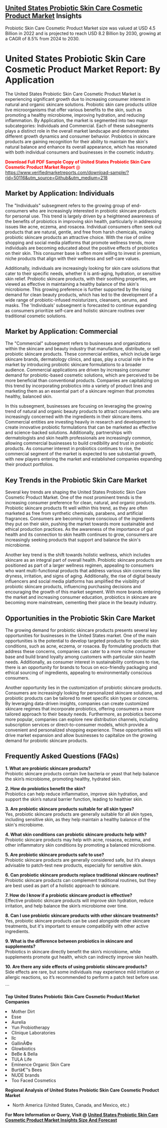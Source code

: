 <h2><a href="https://www.verifiedmarketreports.com/download-sample/?rid=50116&amp;utm_source=Github&amp;utm_medium=218" target="_blank">United States Probiotic Skin Care Cosmetic Product Market</a> Insights</h2><p>Probiotic Skin Care Cosmetic Product Market size was valued at USD 4.5 Billion in 2022 and is projected to reach USD 8.2 Billion by 2030, growing at a CAGR of 8.5% from 2024 to 2030.</p><p> <h1>United States Probiotic Skin Care Cosmetic Product Market Report: By Application</h1> <p>The United States Probiotic Skin Care Cosmetic Product Market is experiencing significant growth due to increasing consumer interest in natural and organic skincare solutions. Probiotic skin care products utilize live microorganisms that offer various benefits to the skin, such as promoting a healthy microbiome, improving hydration, and reducing inflammation. By Application, the market is segmented into two major subcategories: Individuals and Commercial. Each of these subsegments plays a distinct role in the overall market landscape and demonstrates different growth dynamics and consumer behavior. Probiotics in skincare products are gaining recognition for their ability to maintain the skin's natural balance and enhance its overall appearance, which has resonated with both individual consumers and businesses in the cosmetic industry. <p><span class=""><span style="color: #ff0000;"><strong>Download Full PDF Sample Copy of United States Probiotic Skin Care Cosmetic Product Market Report</strong> @ </span><a href="https://www.verifiedmarketreports.com/download-sample/?rid=50116&amp;utm_source=Github&amp;utm_medium=218" target="_blank">https://www.verifiedmarketreports.com/download-sample/?rid=50116&amp;utm_source=Github&amp;utm_medium=218</a></span></p> <h2>Market by Application: Individuals</h2> <p>The "Individuals" subsegment refers to the growing group of end-consumers who are increasingly interested in probiotic skincare products for personal use. This trend is largely driven by a heightened awareness of the benefits of probiotics in improving skin health, particularly in addressing issues like acne, eczema, and rosacea. Individual consumers often seek out products that are natural, gentle, and free from harsh chemicals, making probiotic skincare products an attractive choice. With the rise of online shopping and social media platforms that promote wellness trends, more individuals are becoming educated about the positive effects of probiotics on their skin. This consumer base is often more willing to invest in premium, niche products that align with their wellness and self-care values. <p>Additionally, individuals are increasingly looking for skin care solutions that cater to their specific needs, whether it is anti-aging, hydration, or sensitive skin relief. Probiotic skincare products, with their soothing properties, are viewed as effective in maintaining a healthy balance of the skin's microbiome. This growing preference is further supported by the rising demand for clean beauty products, which has led to the development of a wide range of probiotic-infused moisturizers, cleansers, serums, and masks. The 'Individuals' subsegment is forecasted to continue expanding as consumers prioritize self-care and holistic skincare routines over traditional cosmetic solutions.</p> <h2>Market by Application: Commercial</h2> <p>The "Commercial" subsegment refers to businesses and organizations within the skincare and beauty industry that manufacture, distribute, or sell probiotic skincare products. These commercial entities, which include large skincare brands, dermatology clinics, and spas, play a crucial role in the market by introducing probiotic skincare formulations to a broader audience. Commercial applications are driven by increasing consumer demand for probiotic-based cosmetic solutions, which are perceived to be more beneficial than conventional products. Companies are capitalizing on this trend by incorporating probiotics into a variety of product lines and marketing them as an essential part of a skincare regimen that promotes healthy, balanced skin.</p> <p>In this subsegment, businesses are focusing on leveraging the growing trend of natural and organic beauty products to attract consumers who are increasingly concerned with the ingredients in their skincare items. Commercial entities are investing heavily in research and development to create innovative probiotic formulations that can be marketed as effective and science-backed solutions. Additionally, partnerships with dermatologists and skin health professionals are increasingly common, allowing commercial businesses to build credibility and trust in probiotic products. As consumer interest in probiotics continues to rise, the commercial segment of the market is expected to see substantial growth, with new players entering the market and established companies expanding their product portfolios.</p> <h2>Key Trends in the Probiotic Skin Care Market</h2> <p>Several key trends are shaping the United States Probiotic Skin Care Cosmetic Product Market. One of the most prominent trends is the increasing consumer preference for clean, natural, and organic products. Probiotic skincare products fit well within this trend, as they are often marketed as free from synthetic chemicals, parabens, and artificial fragrances. Consumers are becoming more conscious of the ingredients they put on their skin, pushing the market towards more sustainable and ethical production practices. As the awareness of the importance of gut health and its connection to skin health continues to grow, consumers are increasingly seeking products that support and balance the skin's microbiome.</p> <p>Another key trend is the shift towards holistic wellness, which includes skincare as an integral part of overall health. Probiotic skincare products are positioned as part of a larger wellness regimen, appealing to consumers who want multi-functional products that address various skin concerns like dryness, irritation, and signs of aging. Additionally, the rise of digital beauty influencers and social media platforms has amplified the visibility of probiotic skincare products, influencing purchasing decisions and encouraging the growth of this market segment. With more brands entering the market and increasing consumer education, probiotics in skincare are becoming more mainstream, cementing their place in the beauty industry.</p> <h2>Opportunities in the Probiotic Skin Care Market</h2> <p>The growing demand for probiotic skincare products presents several key opportunities for businesses in the United States market. One of the main opportunities is the potential to develop targeted products for specific skin conditions, such as acne, eczema, or rosacea. By formulating products that address these concerns, companies can cater to a more niche consumer base and build brand loyalty among customers with particular skin health needs. Additionally, as consumer interest in sustainability continues to rise, there is an opportunity for brands to focus on eco-friendly packaging and ethical sourcing of ingredients, appealing to environmentally conscious consumers.</p> <p>Another opportunity lies in the customization of probiotic skincare products. Consumers are increasingly looking for personalized skincare solutions, and probiotic products can be tailored to meet specific skin types or concerns. By leveraging data-driven insights, companies can create customized skincare regimes that incorporate probiotics, offering consumers a more tailored approach to their beauty needs. Furthermore, as probiotics become more popular, companies can explore new distribution channels, including subscription services or direct-to-consumer models, which provide a convenient and personalized shopping experience. These opportunities will drive market expansion and allow businesses to capitalize on the growing demand for probiotic skincare products.</p> <h2>Frequently Asked Questions (FAQs)</h2> <p><strong>1. What are probiotic skincare products?</strong><br>Probiotic skincare products contain live bacteria or yeast that help balance the skin’s microbiome, promoting healthy, hydrated skin.</p> <p><strong>2. How do probiotics benefit the skin?</strong><br>Probiotics can help reduce inflammation, improve skin hydration, and support the skin’s natural barrier function, leading to healthier skin.</p> <p><strong>3. Are probiotic skincare products suitable for all skin types?</strong><br>Yes, probiotic skincare products are generally suitable for all skin types, including sensitive skin, as they help maintain a healthy balance of the skin's microbiome.</p> <p><strong>4. What skin conditions can probiotic skincare products help with?</strong><br>Probiotic skincare products may help with acne, rosacea, eczema, and other inflammatory skin conditions by promoting a balanced microbiome.</p> <p><strong>5. Are probiotic skincare products safe to use?</strong><br>Probiotic skincare products are generally considered safe, but it’s always advisable to patch-test new products, especially for sensitive skin.</p> <p><strong>6. Can probiotic skincare products replace traditional skincare routines?</strong><br>Probiotic skincare products can complement traditional routines, but they are best used as part of a holistic approach to skincare.</p> <p><strong>7. How do I know if a probiotic skincare product is effective?</strong><br>Effective probiotic skincare products will improve skin hydration, reduce irritation, and help balance the skin’s microbiome over time.</p> <p><strong>8. Can I use probiotic skincare products with other skincare treatments?</strong><br>Yes, probiotic skincare products can be used alongside other skincare treatments, but it's important to ensure compatibility with other active ingredients.</p> <p><strong>9. What is the difference between probiotics in skincare and supplements?</strong><br>Probiotics in skincare directly benefit the skin’s microbiome, while supplements promote gut health, which can indirectly improve skin health.</p> <p><strong>10. Are there any side effects of using probiotic skincare products?</strong><br>Side effects are rare, but some individuals may experience mild irritation or allergic reactions, so it’s recommended to perform a patch test before use.</p> ```</p><p><strong>Top United States Probiotic Skin Care Cosmetic Product Market Companies</strong></p><div data-test-id=""><p><li>Mother Dirt</li><li> Esse</li><li> Aurelia</li><li> Yun Probiotherapy</li><li> Clinique Laboratories</li><li> llc</li><li> GallinÃ©e</li><li> Glowbiotics</li><li> BeBe & Bella</li><li> TULA Life</li><li> Eminence Organic Skin Care</li><li> Burtâ€™s Bees</li><li> NUDE brands</li><li> Too Faced Cosmetics</li></p><div><strong>Regional Analysis of&nbsp;United States Probiotic Skin Care Cosmetic Product Market</strong></div><ul><li dir="ltr"><p dir="ltr">North America&nbsp;(United States, Canada, and Mexico, etc.)</p></li></ul><p><strong>For More Information or Query, Visit @&nbsp;</strong><strong><a href="https://www.verifiedmarketreports.com/product/global-probiotic-skin-care-cosmetic-product-market-2019-by-manufacturers-regions-type-and-application-forecast-to-2024/?utm_source=Github&amp;utm_medium=218" target="_blank">United States Probiotic Skin Care Cosmetic Product Market Insights Size And Forecast</a></strong></p></div>
